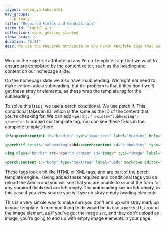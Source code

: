 ```yaml
---
layout: video_youtube.html
nav_groups:
  - primary
title: "Required Fields and Conditionals"
video_id: JrqH1ZC_w_Y
collection: video_getting_started
video_order: 5
duration: "2:41"
desc: We use the required attribute on any Perch template tags that we want to ensure are completed by the content editor.
---
```


We use the `required` attribute on any Perch Template Tags that we want to ensure are completed by the content editor, such as the heading and content on our homepage slide.

On the homepage slide we also have a subheading. We might not need to make editors add a subheading, but the problem is that if they don't we'll get these stray `h4` elements, as these wrap the template tag for the subheading.

To solve this issue, we use a perch conditional. We use perch if. This conditional takes an ID, which is the same as the ID of the content that you're checking for. We can add `<perch:if exists="subheading"></perch:if>` around our template tag. You can see these fields in the complete template here:

```html
<h3><perch:content id="heading" type="smarttext" label="Heading" help="This will form the clickable heading on the slide" required></h3>

<perch:if exists="subheading"><h4><perch:content id="subheading" type="smarttext" label="Subheading"></h4></perch:if>

<img class="border" src="<perch:content id="image" type="image" label="Image" width="520" height="520" crop>" alt="<perch:content id="alt" type="smarttext" label="Image description">">

<perch:content id="body" type="textarea" label="Body" markdown editor="simplemde" size="m" required>
```

These tags look a bit like HTML or XML tags, and are part of the perch template engine. Having added these required and conditional tags you ca reload the Admin and you will see that you are unable to submit the form for any required fields that are left empty. The subheading can be left empty, in this case if you view source you will see no stray empty heading elements.

This is a very simple way to make sure you don't end up with stray mark up in your template. A common thing to do would be to use a `perch:if`, around the image element, as if you've got the image `src`, and they don't upload an image, you're going to end up with empty image elements in your page.



